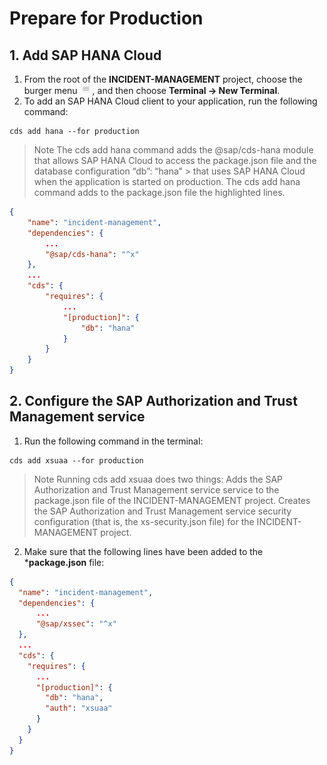 # Prepare for Production

## 1. Add SAP HANA Cloud

1. From the root of the **INCIDENT-MANAGEMENT** project, choose the burger menu <img src="Images/hor.png" width="20" />, and then choose **Terminal → New Terminal**.
2. To add an SAP HANA Cloud client to your application, run the following command:

```
cds add hana --for production
```

> Note
> The cds add hana command adds the @sap/cds-hana module that allows SAP HANA Cloud to access the package.json file and the database configuration “db”: “hana” > 
that uses SAP HANA Cloud when the application is started on production. The cds add hana command adds to the package.json file the highlighted lines.

```json
{
    "name": "incident-management",
    "dependencies": {
        ...
        "@sap/cds-hana": "^x"
    },
    ...
    "cds": {
        "requires": {
            ...
            "[production]": {
                "db": "hana"
            }
        }
    }
}
```
## 2. Configure the SAP Authorization and Trust Management service

1. Run the following command in the terminal:

```
cds add xsuaa --for production
```

> Note
> Running cds add xsuaa does two things:
Adds the SAP Authorization and Trust Management service service to the package.json file of the INCIDENT-MANAGEMENT project.
Creates the SAP Authorization and Trust Management service security configuration (that is, the xs-security.json file) for the INCIDENT-MANAGEMENT project.

2. Make sure that the following lines have been added to the ***package.json** file:

```json
{
  "name": "incident-management",
  "dependencies": {
      ...
      "@sap/xssec": "^x"
  },
  ...
  "cds": {
    "requires": {
      ...
      "[production]": {
        "db": "hana",
        "auth": "xsuaa"
      }
    }
  }
}

```




